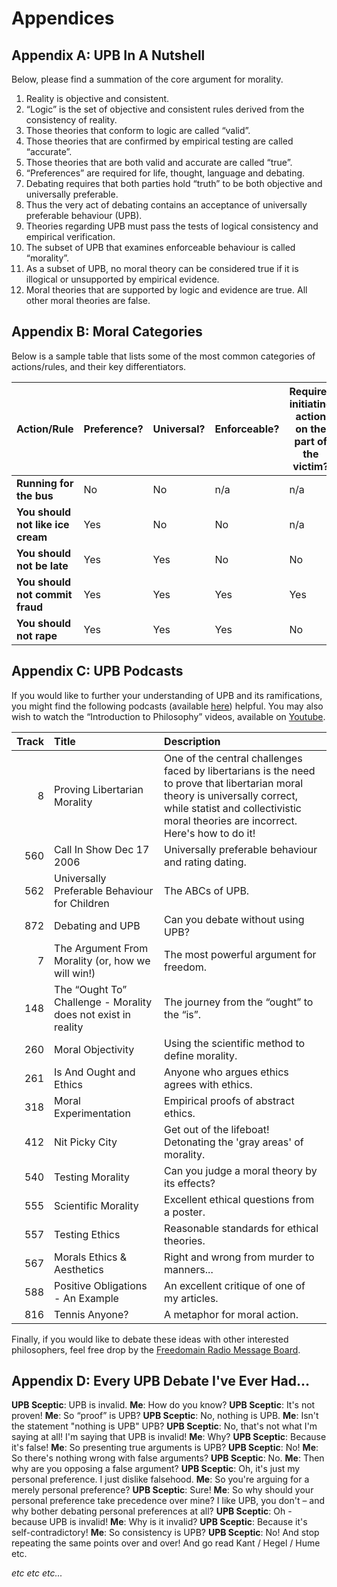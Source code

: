 # Appendices

## Appendix A: UPB In A Nutshell

Below, please find a summation of the core argument for morality.

1. Reality is objective and consistent.
2. “Logic” is the set of objective and consistent rules derived from the consistency of reality.
3. Those theories that conform to logic are called “valid”.
4. Those theories that are confirmed by empirical testing are called “accurate”.
5. Those theories that are both valid and accurate are called “true”.
6. “Preferences” are required for life, thought, language and debating.
7. Debating requires that both parties hold “truth” to be both objective and universally preferable.
8. Thus the very act of debating contains an acceptance of universally preferable behaviour (UPB).
9. Theories regarding UPB must pass the tests of logical consistency and empirical verification.
10. The subset of UPB that examines enforceable behaviour is called “morality”.
11. As a subset of UPB, no moral theory can be considered true if it is illogical or unsupported by empirical evidence.
12. Moral theories that are supported by logic and evidence are true. All other moral theories are false.

## Appendix B: Moral Categories

Below is a sample table that lists some of the most common categories of actions/rules, and their key differentiators.

|Action/Rule|Preference?|Universal?|Enforceable?|Requires initiating action on the part of the victim?|Can violators be avoided?|Moral Category|
|--|--|--|--|--|--|--|
|**Running for the bus**|No|No|n/a|n/a|n/a|Neutral|
|**You should not like ice cream**|Yes|No|No|n/a|n/a|Neutral (personal preference)|
|**You should not be late**|Yes|Yes|No|No|Yes|APA|
|**You should not commit fraud**|Yes|Yes|Yes|Yes|Yes|Good|
|**You should not rape**|Yes|Yes|Yes|No|No|Good|

## Appendix C: UPB Podcasts

If you would like to further your understanding of UPB and its ramifications, you might find the following podcasts (available [here](www.freedomainradio.com)) helpful. You may also wish to watch the “Introduction to Philosophy” videos, available on [Youtube](www.youtube.com/freedomainradio).

|Track|Title|Description|
|----:|:----|:----------|
|8|Proving Libertarian Morality|One of the central challenges faced by libertarians is the need to prove that libertarian moral theory is universally correct, while statist and collectivistic moral theories are incorrect. Here's how to do it!|
|560|Call In Show Dec 17 2006|Universally preferable behaviour and rating dating.|
|562|Universally Preferable Behaviour for Children|The ABCs of UPB.|
|872|Debating and UPB|Can you debate without using UPB?|
|7|The Argument From Morality (or, how we will win!)|The most powerful argument for freedom.|
|148|The “Ought To” Challenge - Morality does not exist in reality|The journey from the “ought” to the “is”.|
|260|Moral Objectivity|Using the scientific method to define morality.|
|261|Is And Ought and Ethics|Anyone who argues ethics agrees with ethics.|
|318|Moral Experimentation|Empirical proofs of abstract ethics.|
|412|Nit Picky City|Get out of the lifeboat! Detonating the 'gray areas' of morality.|
|540|Testing Morality|Can you judge a moral theory by its effects?|
|555|Scientific Morality|Excellent ethical questions from a poster.|
|557|Testing Ethics|Reasonable standards for ethical theories.|
|567|Morals Ethics & Aesthetics|Right and wrong from murder to manners...|
|588|Positive Obligations - An Example|An excellent critique of one of my articles.|
|816|Tennis Anyone?|A metaphor for moral action.|

Finally, if you would like to debate these ideas with other interested philosophers, feel free drop by the [Freedomain Radio Message Board](www.freedomainradio.com/board).

## Appendix D: Every UPB Debate I've Ever Had...

**UPB Sceptic**: UPB is invalid.
**Me**: How do you know?
**UPB Sceptic**: It's not proven!
**Me**: So “proof” is UPB?
**UPB Sceptic**: No, nothing is UPB.
**Me**: Isn't the statement "nothing is UPB" UPB?
**UPB Sceptic**: No, that's not what I'm saying at all! I'm saying that UPB is invalid!
**Me**: Why?
**UPB Sceptic**: Because it's false!
**Me**: So presenting true arguments is UPB?
**UPB Sceptic**: No!
**Me**: So there's nothing wrong with false arguments?
**UPB Sceptic**: No.
**Me**: Then why are you opposing a false argument?
**UPB Sceptic**: Oh, it's just my personal preference. I just dislike falsehood.
**Me**: So you're arguing for a merely personal preference?
**UPB Sceptic**: Sure!
**Me**: So why should your personal preference take precedence over mine? I like UPB, you don't – and why bother debating personal preferences at all?
**UPB Sceptic**: Oh - because UPB is invalid!
**Me**: Why is it invalid?
**UPB Sceptic**: Because it's self-contradictory!
**Me**: So consistency is UPB?
**UPB Sceptic**: No! And stop repeating the same points over and over! And go read Kant / Hegel / Hume etc.

*etc etc etc...*
